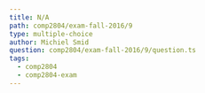 ```yaml
---
title: N/A
path: comp2804/exam-fall-2016/9
type: multiple-choice
author: Michiel Smid
question: comp2804/exam-fall-2016/9/question.ts
tags:
  - comp2804
  - comp2804-exam
---
```

